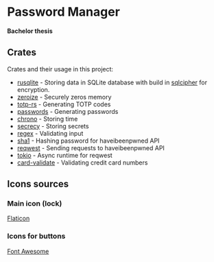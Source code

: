 # Password Manager
**Bachelor thesis**
## Crates
Crates and their usage in this project:
- [rusqlite](https://crates.io/crates/rusqlite) - Storing data in SQLite database with build in [sqlcipher](https://github.com/sqlcipher/sqlcipher) for encryption.
- [zeroize](https://crates.io/crates/zeroize) - Securely zeros memory 
- [totp-rs](https://crates.io/crates/totp-rs) - Generating TOTP codes
- [passwords](https://crates.io/crates/passwords) - Generating passwords
- [chrono](https://crates.io/crates/chrono) - Storing time
- [secrecy](https://crates.io/crates/secrecy) - Storing secrets
- [regex](https://crates.io/crates/regex) - Validating input
- [sha1](https://crates.io/crates/sha1) - Hashing password for haveibeenpwned API
- [reqwest](https://crates.io/crates/reqwest) - Sending requests to haveibeenpwned API
- [tokio](https://crates.io/crates/tokio) - Async runtime for reqwest
- [card-validate](https://crates.io/crates/card-validate) - Validating credit card numbers

## Icons sources
### Main icon (lock)
[Flaticon](https://www.flaticon.com/free-icon/lock_526812?term=password&page=1&position=28&origin=search&related_id=526812)
### Icons for buttons
[Font Awesome](https://fontawesome.com/)

